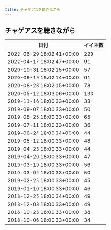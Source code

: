 ```yaml
---
title: チャゲアスを聴きながら
---
```

## チャゲアスを聴きながら

|日付|イイネ数|
|-|-|
|2022-06-29 18:02:41+00:00|220|
|2022-04-17 18:02:47+00:00|91|
|2020-10-31 18:02:15+00:00|57|
|2020-09-19 18:02:14+00:00|61|
|2020-08-28 18:02:15+00:00|78|
|2020-05-12 18:03:06+00:00|133|
|2019-11-16 18:00:33+00:00|33|
|2019-09-07 18:00:33+00:00|50|
|2019-08-25 18:00:33+00:00|65|
|2019-07-11 18:00:33+00:00|36|
|2019-06-24 18:00:34+00:00|44|
|2019-05-12 18:00:33+00:00|48|
|2019-04-23 18:00:33+00:00|44|
|2019-04-20 18:00:33+00:00|47|
|2019-03-19 18:00:33+00:00|56|
|2019-03-02 18:00:33+00:00|50|
|2019-02-25 18:00:33+00:00|45|
|2019-01-10 18:00:33+00:00|46|
|2018-12-25 18:00:34+00:00|49|
|2018-12-03 18:00:33+00:00|49|
|2018-10-23 18:00:33+00:00|38|
|2018-10-06 18:00:33+00:00|34|
